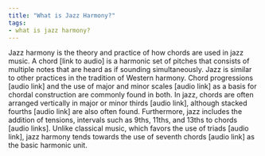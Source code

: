 ```yaml
---
title: "What is Jazz Harmony?"
tags:
- what is jazz harmony?
---
```


Jazz harmony is the theory and practice of how chords are used in jazz music. A chord [link to audio] is a harmonic set of pitches that consists of multiple notes that are heard as if sounding simultaneously. Jazz is similar to other practices in the tradition of Western harmony. Chord progressions [audio link] and the use of major and minor scales [audio link] as a basis for chordal construction are commonly found in both. In jazz, chords are often arranged vertically in major or minor thirds [audio link], although stacked fourths [audio link] are also often found. Furthermore, jazz includes the addition of tensions, intervals such as 9ths, 11ths, and 13ths to chords [audio links]. Unlike classical music, which favors the use of triads [audio link], jazz harmony tends towards the use of seventh chords [audio link] as the basic harmonic unit.